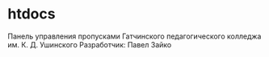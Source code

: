 htdocs
======
Панель управления пропусками Гатчинского педагогического колледжа им. К. Д. Ушинского
Разработчик: Павел Зайко
